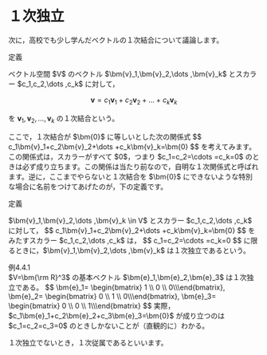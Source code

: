 # １次独立

次に，高校でも少し学んだベクトルの１次結合について議論します。

<div class="def">
<div class="def-label">定義</div>
<p>
ベクトル空間 $V$ のベクトル $\bm{v}_1,\bm{v}_2,\dots ,\bm{v}_k$ とスカラー $c_1,c_2,\dots ,c_k$ に対して，

$$
\bm{v}=c_1\bm{v}_1+c_2\bm{v}_2+\dots +c_k\bm{v}_k
$$

を $\bm{v}_1,\bm{v}_2,\dots ,\bm{v}_k$ の１次結合という。
</p>
</div>

<p>
ここで，１次結合が $\bm{0}$ に等しいとした次の関係式
$$
c_1\bm{v}_1+c_2\bm{v}_2+\dots +c_k\bm{v}_k=\bm{0}
$$
を考えてみます。
この関係式は，スカラーがすべて $0$，つまり $c_1=c_2=\cdots =c_k=0$ のときは必ず成り立ちます。この関係は当たり前なので，自明な１次関係式と呼ばれます。逆に，ここまでやらないと１次結合を $\bm{0}$ にできないような特別な場合に名前をつけてあげたのが，下の定義です。
</p>

<div class="def">
<div class="def-label">定義</div>
<p class="def-text">
$\bm{v}_1,\bm{v}_2,\dots ,\bm{v}_k \in V$ とスカラー $c_1,c_2,\dots ,c_k$ に対して，
$$
c_1\bm{v}_1+c_2\bm{v}_2+\dots +c_k\bm{v}_k=\bm{0}
$$
をみたすスカラー $c_1,c_2,\dots ,c_k$ は，
$$
c_1=c_2=\cdots =c_k=0
$$
に限るときに，$\bm{v}_1,\bm{v}_2,\dots ,\bm{v}_k$ は１次独立であるという。
</p>
</div>

<div class="eg-label">例4.4.1</div>
<div class="eg-text">
$V=\bm{\rm R}^3$ の基本ベクトル $\bm{e}_1,\bm{e}_2,\bm{e}_3$ は１次独立である。
$$
\bm{e}_1=
\begin{bmatrix} 1 \\ 0 \\ 0\\\end{bmatrix},
\bm{e}_2=
\begin{bmatrix} 0 \\ 1 \\ 0\\\end{bmatrix},
\bm{e}_3=
\begin{bmatrix} 0 \\ 0 \\ 1\\\end{bmatrix}
$$
実際，$c_1\bm{e}_1+c_2\bm{e}_2+c_3\bm{e}_3=\bm{0}$ が成り立つのは $c_1=c_2=c_3=0$ のときしかないことが（直観的に）わかる。  
</div>

１次独立でないとき，１次従属であるといいます。

